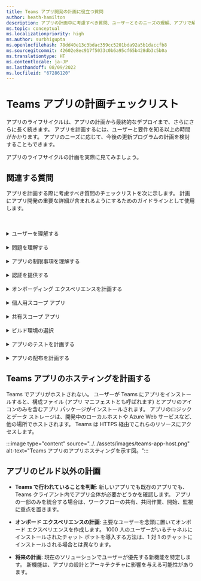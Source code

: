 ```yaml
---
title: Teams アプリ開発の計画に役立つ質問
author: heath-hamilton
description: アプリの計画中に考慮すべき質問、ユーザーとそのニーズの理解、アプリで解決される問題、ユーザー認証、オンボード エクスペリエンス。
ms.topic: conceptual
ms.localizationpriority: high
ms.author: surbhigupta
ms.openlocfilehash: 78dd40e13c3bdac359cc5201bda92a5b1daccfb8
ms.sourcegitcommit: 42602e8ec917f5033c0b6a95cf65b428db3c5b0a
ms.translationtype: HT
ms.contentlocale: ja-JP
ms.lasthandoff: 08/09/2022
ms.locfileid: "67286120"
---
```

# <a name="teams-app-planning-checklist"></a>Teams アプリの計画チェックリスト

アプリのライフサイクルは、アプリの計画から最終的なデプロイまで、さらにさらに長く続きます。 アプリを計画するには、ユーザーと要件を知る以上の時間がかかります。 アプリのニーズに応じて、今後の更新プログラムの計画を検討することもできます。

アプリのライフサイクルの計画を実際に見てみましょう。

## <a name="relevant-questions"></a>関連する質問

アプリを計画する際に考慮すべき質問のチェックリストを次に示します。 計画にアプリ開発の重要な詳細が含まれるようにするためのガイドラインとして使用します。

<br>
<br>
<details>
<summary>ユーザーを理解する</summary>

ユーザーとその懸念事項を理解することは、Teams アプリがどのように役立つかを示す最初の指標です。 問題に関するユース ケースを構築し、アプリで問題を解決する方法を決定し、ソリューションを描画します。 詳細については、「[アプリのユース ケースについて](understand-use-cases.md)」を参照してください。

| # | 考慮する要因 |
| --- | --- |
| 1 | ユーザーは主にモバイル クライアントを使用する現場担当者ですか? |
| 2 | 多くの外部ユーザーがアプリへのアクセスを必要とすることを期待していますか? |
| 3 | チームとチャネル、または主にグループ チャットを使用していますか? |
| 4 | プライマリ ユーザーは技術的な知識をどの程度持っていますか? |
| 5 | 完全なオンボーディング エクスペリエンスが必要ですか? それともいくつかのポインターが必要な場合があります。 |

</details>
<br>
<details>
<summary>問題を理解する</summary>

| # | 考慮する要因 |
|--- | --- |
| 1 | ユーザーが使用する現在の状態システムの長所と短所は何ですか? |
| 2 | 対処したいユーザーが直面する問題は何ですか? |
| 3 | ユーザーが現在のプロセスの方法で気に入っている機能は何ですか? |

</details>
<br>
<details>
<summary>アプリの制限事項を理解する</summary>

| # | 考慮する要因 |
| --- | --- |
| 1 | 現在のアプリのバックエンド統合に関する課題は何ですか? |
| 2 | 社内またはサード パーティのバックエンド データを所有しているのは誰ですか? |
| 3 | アプリの機能に影響を与えるファイアウォールはありますか? |
| 4 | アプリの機能に必要なデータにアクセスするための API はありますか? |

</details>
<br>
<details>
<summary>認証を提供する</summary>

認証はアプリ ユーザーを検証し、不当なアクセスに対してアプリとアプリのユーザーをセキュリティで保護することです。 アプリに適した認証方法を使用して、Teams アプリを使用たいアプリ ユーザーを検証できます。 詳細については、 「[Microsoft Teams でのユーザーの認証](../authentication/authentication.md)」を参照してください。

| # | 考慮する要因|
|--- | --- |
| 1 | ユーザーは自分のロールに基づいてデータのさまざまなビューにアクセスしますか? |
| 2 | 顧客コンテンツは関係していますか? |
| 3 | 対話もユーザー ロールに基づいて行われますか? |
| 4 | 外部ユーザーはアプリにアクセスしますか? |

</details>
<br>
<details>
<summary>オンボーディング エクスペリエンスを計画する</summary>

優れた Teams アプリを構築することは、ユーザーのニーズを満たす適切な機能の組み合わせを見つけることです。 シームレスなオンボード エクスペリエンスをユーザーに提供するために、アプリの使用方法と操作を説明するステップ バイ ステップ ガイドを作成できます。 たとえば、「[Teams 会話ボットの作成](../../sbs-teams-conversation-bot.yml)」を参照してください。

| # | 考慮する要因 |
| --- | --- |
| 1 | ユーザーがチャネルでタブを初めて構成するとどうなりますか? |
| 2 | メッセージ拡張機能でカードを共有している場合は、詳細情報ページへの小さなリンクを追加して、アプリで他にできることをユーザーに紹介するのに役立ちますか? |
| 3 | ほとんどのユーザーが既にアプリの内容のコンテキストを持っているか、別のコンテキストで既にサービスを使用していることを期待していますか? |
| 4 | 事前の知識を持たないユーザーがアプリにアクセスすることがありますか? |

</details>
<br>
<details>
<summary>個人用スコープ アプリ</summary>

| # | 考慮する要因 |
| --- | --- |
| 1 | プライバシーやその他の理由でアプリとの 1 対 1 の対話が必要ですか? たとえば、休暇の残りやその他の個人情報を確認する場合などです。 |
| 2 | 共通の Teams を持っていない可能性のあるユーザー間でコラボレーションが行われる予定はありますか? たとえば、会社で予定されている組織全体のイベントを見つけるなどです。 |
| 3 | Teams アプリ エクスペリエンス全体でユーザーに送信する必要があるパーソナライズされた通知やメッセージはありますか? |

</details>
<br>
<details>
<summary>共有スコープ アプリ</summary>

| # | 考慮する要因 |
| --- | --- |
| 1 | アプリによって表示される情報は、タブで、またはボットを介して提供され、チームのほとんどのメンバーに関連し、有用ですか? たとえば、スクラム アプリなどです。 |
| 2 | アプリのコンテキストは、追加先のチームによって変わる可能性がありますか? たとえば、Planner のタスクはチームによって異なります。 |
| 3 | 共同作業が必要なペルソナのすべてのメンバーが 1 つのチームに属している可能性はありますか? たとえば、チケットで作業しているエージェントなどです。 |

</details>
<br>
<details>
<summary>ビルド環境の選択</summary>

Teams を使用すると、アプリの要件に最適なビルド環境を選択できます。 Teams Toolkit やその他の SDK (C#、Blazor、Node.js など) を使用して作業を開始します。 詳細については、「[Teams 機能を使用してアプリを計画する](../app-fundamentals-overview.md)」を参照してください。

提案: アプリのニーズに基づいて適切な環境を選択するのに役立つオプション。
</details>
<br>
<details>
<summary>アプリのテストを計画する</summary>

アプリを Microsoft Teams と統合した後、アプリを発行する前にテストする必要があります。 最終的な目標は、アプリのユーザーをできるだけ多く獲得することです。したがって、ユーザーが使用できる複数のデバイスでアプリをテストするようにしてください。 詳細については、「[アプリのテスト](../build-and-test/test-app-overview.md)」を参照してください。

提案: アプリに最適なテスト環境を決定するのに役立つオプション。
</details>
<br>
<details>
<summary>アプリの配布を計画する</summary>

Microsoft Teams アプリは、個人、チーム、組織、またはそれを使用する任意のユーザーに提供できます。 配布方法は、ユーザーのニーズ、ビジネス、技術要件、アプリの目標など、いくつかの要因によって異なります。 詳細については、「[Microsoft Teams アプリの配布](../deploy-and-publish/apps-publish-overview.md)」を参照してください。

提案: 最適な配布モデルを決定するのに役立つオプション。

</details>

## <a name="plan-for-hosting-your-teams-app"></a>Teams アプリのホスティングを計画する

Teams でアプリがホストされない。 ユーザーが Teams にアプリをインストールすると、構成ファイル (アプリ マニフェストとも呼ばれます) とアプリのアイコンのみを含むアプリ パッケージがインストールされます。 アプリのロジックとデータ ストレージは、開発中のローカルホストや Azure Web サービスなど、他の場所でホストされます。 Teams は HTTPS 経由でこれらのリソースにアクセスします。

:::image type="content" source="../../assets/images/teams-app-host.png" alt-text="Teams アプリのアプリホスティングを示す図。":::

## <a name="plan-beyond-app-building"></a>アプリのビルド以外の計画

- **Teams で行われていることを判断**: 新しいアプリでも既存のアプリでも、Teams クライアント内でアプリ全体が必要かどうかを確認します。 アプリの一部のみを統合する場合は、ワークフローの共有、共同作業、開始、監視に重点を置きます。

- **オンボード エクスペリエンスの計画**: 主要なユーザーを念頭に置いてオンボード エクスペリエンスを作成します。 1000 人のユーザーがいるチャネルにインストールされたチャット ボットを導入する方法は、1 対 1 のチャットにインストールされる場合とは異なります。

- **将来の計画**: 現在のソリューションでユーザーが優先する新機能を特定します。 新機能は、アプリの設計とアーキテクチャに影響を与える可能性があります。
